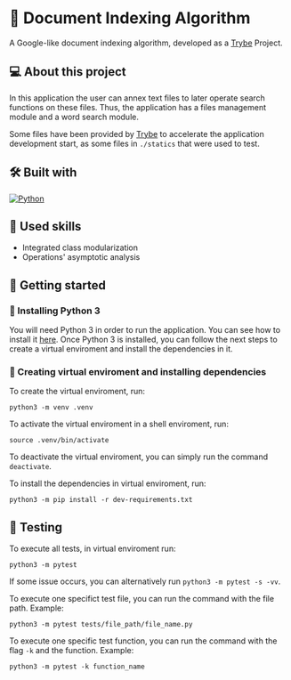 # 📑 Document Indexing Algorithm
A Google-like document indexing algorithm, developed as a [Trybe](https://www.betrybe.com) Project.

## 💻 About this project
In this application the user can annex text files to later operate search functions on these files. Thus, the application has a files management module and a word search module.

Some files have been provided by [Trybe](https://www.betrybe.com) to accelerate the application development start, as some files in `./statics` that were used to test.

## 🛠️ Built with
<a href="https://docs.python.org/3/" target="_blank" rel="noreferrer"><img src="https://img.shields.io/badge/Python-3776AB?style=for-the-badge&logo=python&logoColor=white" alt="Python" /></a>

## 🎯 Used skills
- Integrated class modularization
- Operations' asymptotic analysis

## 🏁 Getting started
### 🐍 Installing Python 3
You will need Python 3 in order to run the application. You can see how to install it [here](https://wiki.python.org/moin/BeginnersGuide/Download).
Once Python 3 is installed, you can follow the next steps to create a virtual enviroment and install the dependencies in it.

### 🌱 Creating virtual enviroment and installing dependencies
To create the virtual enviroment, run:
```
python3 -m venv .venv
```
To activate the virtual enviroment in a shell enviroment, run:
```
source .venv/bin/activate
```
To deactivate the virtual enviroment, you can simply run the command `deactivate`.

To install the dependencies in virtual enviroment, run:
```
python3 -m pip install -r dev-requirements.txt
```

## 🧪 Testing
To execute all tests, in virtual enviroment run:
```
python3 -m pytest
```
If some issue occurs, you can alternatively run `python3 -m pytest -s -vv`.

To execute one specifict test file, you can run the command with the file path. Example:
```
python3 -m pytest tests/file_path/file_name.py
```
To execute one specific test function, you can run the command with the flag `-k` and the function. Example:
```
python3 -m pytest -k function_name
```
